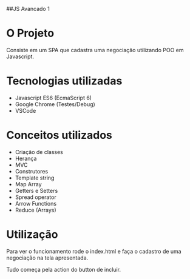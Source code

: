 ##JS Avancado 1

# O Projeto

Consiste em um SPA que cadastra uma negociação utilizando POO em Javascript.

# Tecnologias utilizadas

- Javascript ES6 (EcmaScript 6)
- Google Chrome (Testes/Debug)
- VSCode

# Conceitos utilizados

- Criação de classes
- Herança
- MVC
- Construtores
- Template string
- Map Array
- Getters e Setters
- Spread operator
- Arrow Functions
- Reduce (Arrays)

# Utilização

Para ver o funcionamento rode o index.html e faça o cadastro de uma negociação na tela apresentada.

Tudo começa pela action do button de incluir.